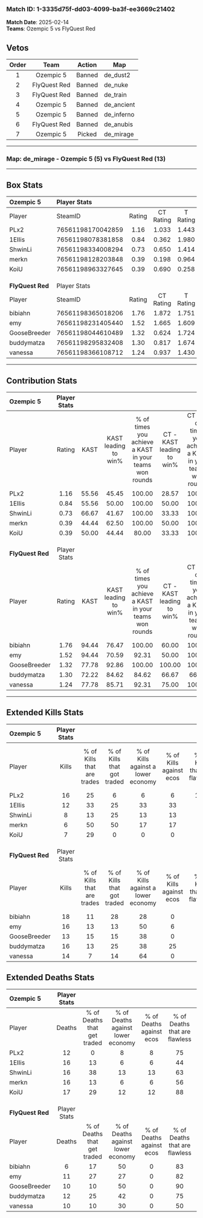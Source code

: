 ### Match ID: 1-3335d75f-dd03-4099-ba3f-ee3669c21402  
**Match Date**: 2025-02-14  
**Teams**: Ozempic 5 vs FlyQuest Red  

## Vetos  

| Order | Team | Action | Map |
| :---: | :--: | :----: | --- |
| 1 | Ozempic 5 | Banned | de_dust2 |
| 2 | FlyQuest Red | Banned | de_nuke |
| 3 | FlyQuest Red | Banned | de_train |
| 4 | Ozempic 5 | Banned | de_ancient |
| 5 | Ozempic 5 | Banned | de_inferno |
| 6 | FlyQuest Red | Banned | de_anubis |
| 7 | Ozempic 5 | Picked | de_mirage |

---  

### **Map**: de_mirage - Ozempic 5 (5) vs FlyQuest Red (13)  
---  

## Box Stats  

| **Ozempic 5**    | Player Stats      |        |           |          |       |      |       |         |        |      |     |
| :- | :- | :-: | :-: | :-: | :-: | :-: | :-: | :-: | :-: | :-: | :-: |
| Player           | SteamID           | Rating | CT Rating | T Rating | KAST  | ADR  | Kills | Assists | Deaths | K/D  | HS% |
| PLx2             | 76561198170042859 |  1.16  |   1.033   |  1.443   | 55.56 | 80.2 |  16   |    4    |   12   | 1.33 | 43  |
| 1EIIis           | 76561198078381858 |  0.84  |   0.362   |  1.980   | 55.56 | 79.7 |  12   |    3    |   16   | 0.75 | 66  |
| ShwinLi          | 76561198334008294 |  0.73  |   0.650   |  1.414   | 66.67 | 71.8 |   8   |    7    |   16   | 0.50 | 50  |
| merkn            | 76561198128203848 |  0.39  |   0.198   |  0.964   | 44.44 | 54.8 |   6   |    2    |   16   | 0.38 | 66  |
| KoiU             | 76561198963327645 |  0.39  |   0.690   |  0.258   | 50.00 | 36.9 |   7   |    3    |   17   | 0.41 | 71  |
|                  |                   |        |           |          |       |      |       |         |        |      |     |
|                  |                   |        |           |          |       |      |       |         |        |      |     |
|                  |                   |        |           |          |       |      |       |         |        |      |     |
| **FlyQuest Red** | Player Stats      |        |           |          |       |      |       |         |        |      |     |
| Player           | SteamID           | Rating | CT Rating | T Rating | KAST  | ADR  | Kills | Assists | Deaths | K/D  | HS% |
| bibiahn          | 76561198365018206 |  1.76  |   1.872   |  1.751   | 94.44 | 90.7 |  18   |    5    |   6    | 3.00 | 55  |
| emy              | 76561198231405440 |  1.52  |   1.665   |  1.609   | 94.44 | 96.2 |  16   |    3    |   11   | 1.45 | 37  |
| GooseBreeder     | 76561198044610489 |  1.32  |   0.624   |  1.724   | 77.78 | 96.6 |  13   |   10    |   10   | 1.30 | 38  |
| buddymatza       | 76561198295832408 |  1.30  |   0.817   |  1.674   | 72.22 | 84.4 |  16   |    5    |   12   | 1.33 | 62  |
| vanessa          | 76561198366108712 |  1.24  |   0.937   |  1.430   | 77.78 | 70.3 |  14   |    1    |   10   | 1.40 | 57  |
---  

## Contribution Stats  

| **Ozempic 5**    | Player Stats |       |                      |                                                        |                           |                                                             |                          |                                                            |
| :- | :-: | :-: | :-: | :-: | :-: | :-: | :-: | :-: |
| Player           |    Rating    | KAST  | KAST leading to win% | % of times you achieve a KAST in your teams won rounds | CT - KAST leading to win% | CT - % of times you achieve a KAST in your teams won rounds | T - KAST leading to win% | T - % of times you achieve a KAST in your teams won rounds |
| PLx2             |     1.16     | 55.56 |        45.45         |                         100.00                         |           28.57           |                           100.00                            |          75.00           |                           100.00                           |
| 1EIIis           |     0.84     | 55.56 |        50.00         |                         100.00                         |           50.00           |                           100.00                            |          50.00           |                           100.00                           |
| ShwinLi          |     0.73     | 66.67 |        41.67         |                         100.00                         |           33.33           |                           100.00                            |          50.00           |                           100.00                           |
| merkn            |     0.39     | 44.44 |        62.50         |                         100.00                         |           50.00           |                           100.00                            |          75.00           |                           100.00                           |
| KoiU             |     0.39     | 50.00 |        44.44         |                         80.00                          |           33.33           |                           100.00                            |          66.67           |                           66.67                            |
|                  |              |       |                      |                                                        |                           |                                                             |                          |                                                            |
|                  |              |       |                      |                                                        |                           |                                                             |                          |                                                            |
|                  |              |       |                      |                                                        |                           |                                                             |                          |                                                            |
| **FlyQuest Red** | Player Stats |       |                      |                                                        |                           |                                                             |                          |                                                            |
| Player           |    Rating    | KAST  | KAST leading to win% | % of times you achieve a KAST in your teams won rounds | CT - KAST leading to win% | CT - % of times you achieve a KAST in your teams won rounds | T - KAST leading to win% | T - % of times you achieve a KAST in your teams won rounds |
| bibiahn          |     1.76     | 94.44 |        76.47         |                         100.00                         |           60.00           |                           100.00                            |          83.33           |                           100.00                           |
| emy              |     1.52     | 94.44 |        70.59         |                         92.31                          |           50.00           |                           100.00                            |          81.82           |                           90.00                            |
| GooseBreeder     |     1.32     | 77.78 |        92.86         |                         100.00                         |          100.00           |                           100.00                            |          90.91           |                           100.00                           |
| buddymatza       |     1.30     | 72.22 |        84.62         |                         84.62                          |           66.67           |                            66.67                            |          90.00           |                           90.00                            |
| vanessa          |     1.24     | 77.78 |        85.71         |                         92.31                          |           75.00           |                           100.00                            |          90.00           |                           90.00                            |
---  

## Extended Kills Stats  

| **Ozempic 5**    | Player Stats |                            |                            |                                    |                         |                              |                                 |                                       |                    |           |
| :- | :-: | :-: | :-: | :-: | :-: | :-: | :-: | :-: | :-: | :-: |
| Player           |    Kills     | % of Kills that are trades | % of Kills that got traded | % of Kills against a lower economy | % of Kills against ecos | % of Kills that are flawless | % of Kills that are close duels | % of Kills that are assisted by flash | Pistol Round Kills | AWP Kills |
| PLx2             |      16      |             25             |             6              |                 6                  |            6            |             100              |                0                |                   0                   |         3          |     4     |
| 1EIIis           |      12      |             33             |             25             |                 33                 |           33            |              75              |                0                |                   8                   |         3          |     0     |
| ShwinLi          |      8       |             13             |             25             |                 13                 |           13            |              75              |               13                |                   0                   |         1          |     0     |
| merkn            |      6       |             50             |             50             |                 17                 |           17            |              50              |               17                |                   0                   |         1          |     0     |
| KoiU             |      7       |             29             |             0              |                 0                  |            0            |              43              |                0                |                   0                   |         0          |     0     |
|                  |              |                            |                            |                                    |                         |                              |                                 |                                       |                    |           |
|                  |              |                            |                            |                                    |                         |                              |                                 |                                       |                    |           |
|                  |              |                            |                            |                                    |                         |                              |                                 |                                       |                    |           |
| **FlyQuest Red** | Player Stats |                            |                            |                                    |                         |                              |                                 |                                       |                    |           |
| Player           |    Kills     | % of Kills that are trades | % of Kills that got traded | % of Kills against a lower economy | % of Kills against ecos | % of Kills that are flawless | % of Kills that are close duels | % of Kills that are assisted by flash | Pistol Round Kills | AWP Kills |
| bibiahn          |      18      |             11             |             28             |                 28                 |            0            |              72              |               11                |                   6                   |         3          |     0     |
| emy              |      16      |             13             |             13             |                 50                 |            6            |              56              |               19                |                   0                   |         2          |     7     |
| GooseBreeder     |      13      |             15             |             15             |                 38                 |            0            |              62              |                0                |                   0                   |         1          |     0     |
| buddymatza       |      16      |             13             |             25             |                 38                 |           25            |              56              |                6                |                   0                   |         2          |     0     |
| vanessa          |      14      |             7              |             14             |                 64                 |            0            |              71              |                7                |                   7                   |         1          |     0     |
## Extended Deaths Stats  

| **Ozempic 5**    | Player Stats |                             |                                   |                          |                               |                            |                           |               |
| :- | :-: | :-: | :-: | :-: | :-: | :-: | :-: | :-: |
| Player           |    Deaths    | % of Deaths that get traded | % of Deaths against lower economy | % of Deaths against ecos | % of Deaths that are flawless | % of Deaths that are close | % of Deaths while blinded | Deaths to AWP |
| PLx2             |      12      |              0              |                 8                 |            8             |              75               |             17             |             0             |       1       |
| 1EIIis           |      16      |             13              |                 6                 |            6             |              44               |             13             |             0             |       2       |
| ShwinLi          |      16      |             38              |                13                 |            13            |              63               |             13             |             6             |       1       |
| merkn            |      16      |             13              |                 6                 |            6             |              56               |             0              |             6             |       0       |
| KoiU             |      17      |             29              |                12                 |            12            |              88               |             6              |             0             |       3       |
|                  |              |                             |                                   |                          |                               |                            |                           |               |
|                  |              |                             |                                   |                          |                               |                            |                           |               |
|                  |              |                             |                                   |                          |                               |                            |                           |               |
| **FlyQuest Red** | Player Stats |                             |                                   |                          |                               |                            |                           |               |
| Player           |    Deaths    | % of Deaths that get traded | % of Deaths against lower economy | % of Deaths against ecos | % of Deaths that are flawless | % of Deaths that are close | % of Deaths while blinded | Deaths to AWP |
| bibiahn          |      6       |             17              |                50                 |            0             |              83               |             0              |             0             |       0       |
| emy              |      11      |             27              |                27                 |            0             |              82               |             9              |             0             |       1       |
| GooseBreeder     |      10      |             10              |                50                 |            0             |              90               |             0              |            10             |       1       |
| buddymatza       |      12      |             25              |                42                 |            0             |              75               |             0              |             0             |       1       |
| vanessa          |      10      |             10              |                30                 |            0             |              50               |             10             |             0             |       1       |
